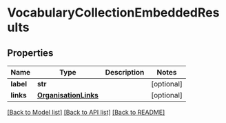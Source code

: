 # VocabularyCollectionEmbeddedResults

## Properties
Name | Type | Description | Notes
------------ | ------------- | ------------- | -------------
**label** | **str** |  | [optional] 
**links** | [**OrganisationLinks**](OrganisationLinks.md) |  | [optional] 

[[Back to Model list]](../README.md#documentation-for-models) [[Back to API list]](../README.md#documentation-for-api-endpoints) [[Back to README]](../README.md)


